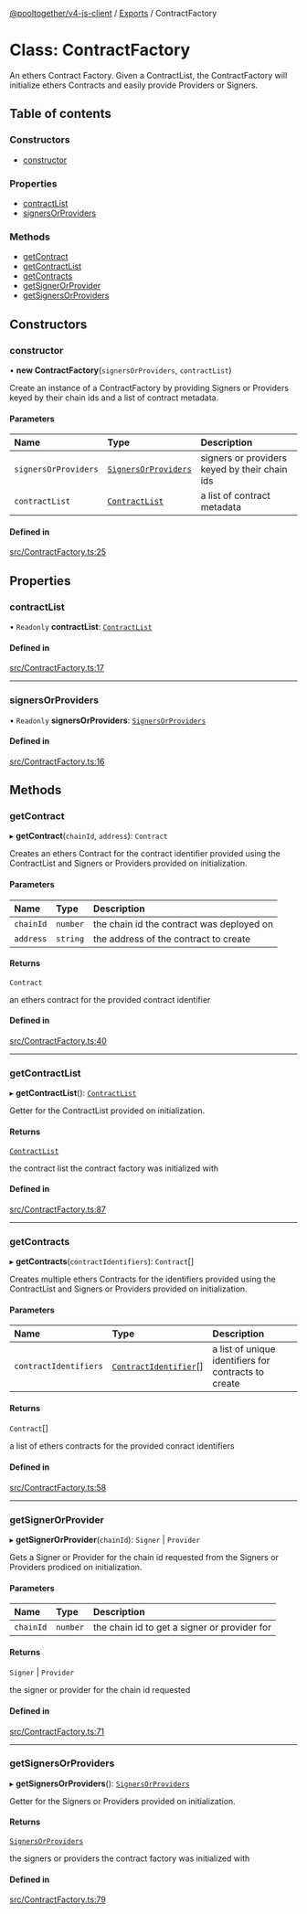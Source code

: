 [@pooltogether/v4-js-client](../README.md) / [Exports](../modules.md) / ContractFactory

# Class: ContractFactory

An ethers Contract Factory.
Given a ContractList, the ContractFactory will initialize ethers Contracts and easily provide Providers or Signers.

## Table of contents

### Constructors

- [constructor](ContractFactory.md#constructor)

### Properties

- [contractList](ContractFactory.md#contractlist)
- [signersOrProviders](ContractFactory.md#signersorproviders)

### Methods

- [getContract](ContractFactory.md#getcontract)
- [getContractList](ContractFactory.md#getcontractlist)
- [getContracts](ContractFactory.md#getcontracts)
- [getSignerOrProvider](ContractFactory.md#getsignerorprovider)
- [getSignersOrProviders](ContractFactory.md#getsignersorproviders)

## Constructors

### constructor

• **new ContractFactory**(`signersOrProviders`, `contractList`)

Create an instance of a ContractFactory by providing Signers or Providers keyed by their chain ids and a list of contract metadata.

#### Parameters

| Name | Type | Description |
| :------ | :------ | :------ |
| `signersOrProviders` | [`SignersOrProviders`](../interfaces/SignersOrProviders.md) | signers or providers keyed by their chain ids |
| `contractList` | [`ContractList`](../interfaces/ContractList.md) | a list of contract metadata |

#### Defined in

[src/ContractFactory.ts:25](https://github.com/pooltogether/v4-js-client/blob/e36ffdf/src/ContractFactory.ts#L25)

## Properties

### contractList

• `Readonly` **contractList**: [`ContractList`](../interfaces/ContractList.md)

#### Defined in

[src/ContractFactory.ts:17](https://github.com/pooltogether/v4-js-client/blob/e36ffdf/src/ContractFactory.ts#L17)

___

### signersOrProviders

• `Readonly` **signersOrProviders**: [`SignersOrProviders`](../interfaces/SignersOrProviders.md)

#### Defined in

[src/ContractFactory.ts:16](https://github.com/pooltogether/v4-js-client/blob/e36ffdf/src/ContractFactory.ts#L16)

## Methods

### getContract

▸ **getContract**(`chainId`, `address`): `Contract`

Creates an ethers Contract for the contract identifier provided using the ContractList and Signers or Providers provided on initialization.

#### Parameters

| Name | Type | Description |
| :------ | :------ | :------ |
| `chainId` | `number` | the chain id the contract was deployed on |
| `address` | `string` | the address of the contract to create |

#### Returns

`Contract`

an ethers contract for the provided contract identifier

#### Defined in

[src/ContractFactory.ts:40](https://github.com/pooltogether/v4-js-client/blob/e36ffdf/src/ContractFactory.ts#L40)

___

### getContractList

▸ **getContractList**(): [`ContractList`](../interfaces/ContractList.md)

Getter for the ContractList provided on initialization.

#### Returns

[`ContractList`](../interfaces/ContractList.md)

the contract list the contract factory was initialized with

#### Defined in

[src/ContractFactory.ts:87](https://github.com/pooltogether/v4-js-client/blob/e36ffdf/src/ContractFactory.ts#L87)

___

### getContracts

▸ **getContracts**(`contractIdentifiers`): `Contract`[]

Creates multiple ethers Contracts for the identifiers provided using the ContractList and Signers or Providers provided on initialization.

#### Parameters

| Name | Type | Description |
| :------ | :------ | :------ |
| `contractIdentifiers` | [`ContractIdentifier`](../interfaces/ContractIdentifier.md)[] | a list of unique identifiers for contracts to create |

#### Returns

`Contract`[]

a list of ethers contracts for the provided conract identifiers

#### Defined in

[src/ContractFactory.ts:58](https://github.com/pooltogether/v4-js-client/blob/e36ffdf/src/ContractFactory.ts#L58)

___

### getSignerOrProvider

▸ **getSignerOrProvider**(`chainId`): `Signer` \| `Provider`

Gets a Signer or Provider for the chain id requested from the Signers or Providers prodiced on initialization.

#### Parameters

| Name | Type | Description |
| :------ | :------ | :------ |
| `chainId` | `number` | the chain id to get a signer or provider for |

#### Returns

`Signer` \| `Provider`

the signer or provider for the chain id requested

#### Defined in

[src/ContractFactory.ts:71](https://github.com/pooltogether/v4-js-client/blob/e36ffdf/src/ContractFactory.ts#L71)

___

### getSignersOrProviders

▸ **getSignersOrProviders**(): [`SignersOrProviders`](../interfaces/SignersOrProviders.md)

Getter for the Signers or Providers provided on initialization.

#### Returns

[`SignersOrProviders`](../interfaces/SignersOrProviders.md)

the signers or providers the contract factory was initialized with

#### Defined in

[src/ContractFactory.ts:79](https://github.com/pooltogether/v4-js-client/blob/e36ffdf/src/ContractFactory.ts#L79)
